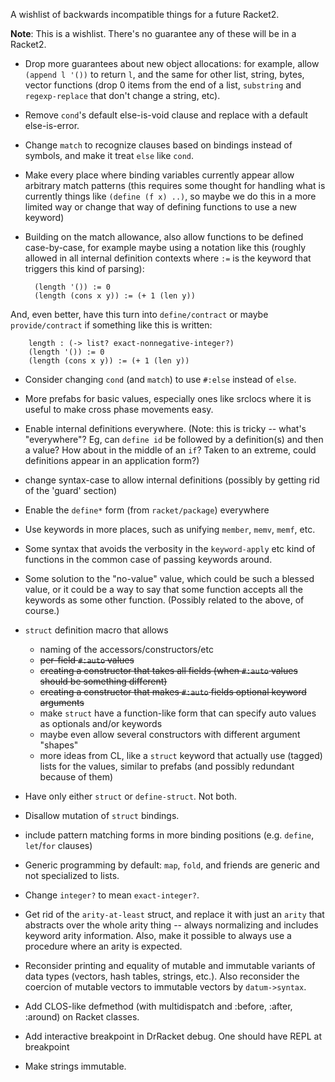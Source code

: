 A wishlist of backwards incompatible things for a future Racket2.

**Note**: This is a wishlist. There's no guarantee any of these will be in a Racket2.

* Drop more guarantees about new object allocations: for example, allow `(append l '())` to return `l`,
  and the same for other list, string, bytes, vector functions (drop 0 items from the end of a list,
  `substring` and `regexp-replace` that don't change a string, etc).

* Remove `cond`'s default else-is-void clause and replace with a default else-is-error.

* Change `match` to recognize clauses based on bindings instead of symbols, and make
  it treat `else` like `cond`.

* Make every place where binding variables currently appear allow arbitrary match patterns (this requires some thought for handling what is currently things like `(define (f x) ..)`, so maybe we do this in a more limited way or change that way of defining functions to use a new keyword)

* Building on the match allowance, also allow functions to be defined case-by-case, for example maybe using a notation like this (roughly allowed in all internal definition contexts where `:=` is the keyword that triggers this kind of parsing):

        (length '()) := 0
        (length (cons x y)) := (+ 1 (len y))

And, even better, have this turn into `define/contract` or maybe `provide/contract` if something like this is written:

        length : (-> list? exact-nonnegative-integer?)
        (length '()) := 0
        (length (cons x y)) := (+ 1 (len y))

* Consider changing `cond` (and `match`) to use `#:else` instead of `else`.

* More prefabs for basic values, especially ones like srclocs where it is useful to make cross phase
  movements easy.

* Enable internal definitions everywhere.  (Note: this is tricky -- what's "everywhere"?
  Eg, can `define id` be followed by a definition(s) and then a value?  How about in the middle
  of an `if`?  Taken to an extreme, could definitions appear in an application form?)

* change syntax-case to allow internal definitions (possibly by getting rid of the 'guard' section)

* Enable the `define*` form (from `racket/package`) everywhere

* Use keywords in more places, such as unifying `member`, `memv`, `memf`, etc.

* Some syntax that avoids the verbosity in the `keyword-apply` etc kind of functions in the common
  case of passing keywords around.

* Some solution to the "no-value" value, which could be such a blessed value, or it could be a way
  to say that some function accepts all the keywords as some other function.  (Possibly related to
  the above, of course.)

* `struct` definition macro that allows
  - naming of the accessors/constructors/etc
  - ~~per-field `#:auto` values~~
  - ~~creating a constructor that takes all fields (when `#:auto` values should be something different)~~
  - ~~creating a constructor that makes `#:auto` fields optional keyword arguments~~
  - make `struct` have a function-like form that can specify auto values as optionals and/or keywords
  - maybe even allow several constructors with different argument "shapes"
  - more ideas from CL, like a `struct` keyword that actually use (tagged) lists for the values,
    similar to prefabs (and possibly redundant because of them)

* Have only either `struct` or `define-struct`. Not both.

* Disallow mutation of `struct` bindings.

* include pattern matching forms in more binding positions (e.g. `define`, `let`/`for` clauses)

* Generic programming by default: `map`, `fold`, and friends are generic and not specialized to lists.

* Change `integer?` to mean `exact-integer?`.

* Get rid of the `arity-at-least` struct, and replace it with just an `arity` that abstracts over the
  whole arity thing -- always normalizing and includes keyword arity information.  Also, make it possible
  to always use a procedure where an arity is expected.

* Reconsider printing and equality of mutable and immutable variants of data types (vectors,
  hash tables, strings, etc.). Also reconsider the coercion of mutable vectors to immutable
  vectors by `datum->syntax`.

* Add CLOS-like defmethod (with multidispatch and :before, :after, :around) on Racket classes.

* Add interactive breakpoint in DrRacket debug. One should have REPL at breakpoint

* Make strings immutable.
